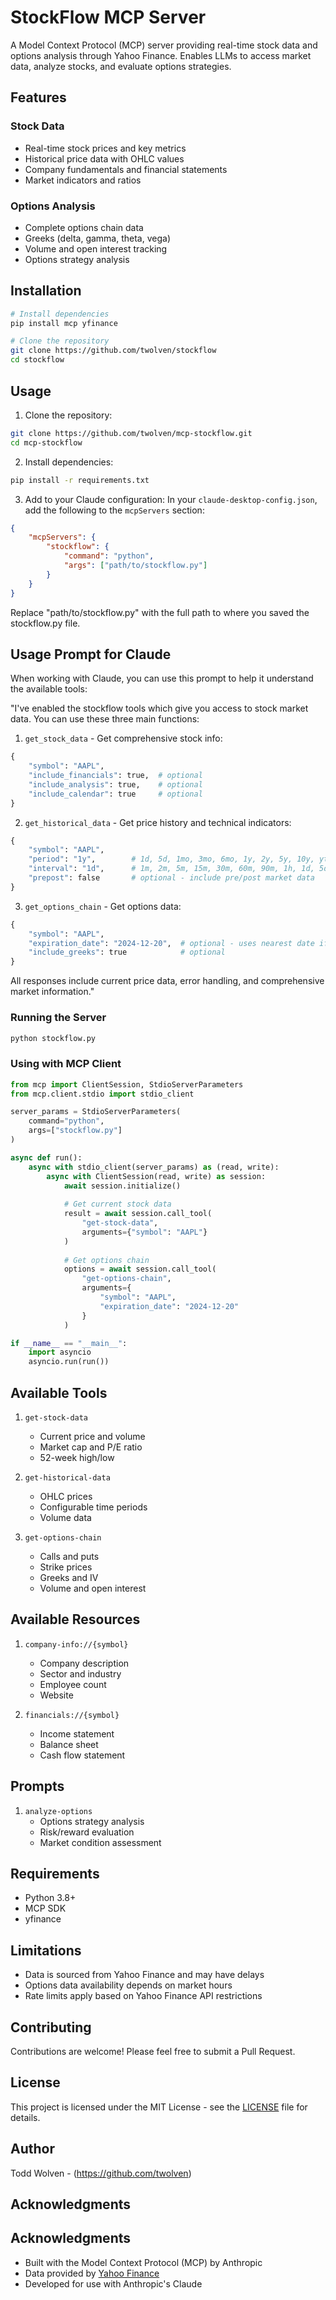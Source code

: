 # StockFlow MCP Server

A Model Context Protocol (MCP) server providing real-time stock data and options analysis through Yahoo Finance. Enables LLMs to access market data, analyze stocks, and evaluate options strategies.

## Features

### Stock Data
- Real-time stock prices and key metrics
- Historical price data with OHLC values
- Company fundamentals and financial statements
- Market indicators and ratios

### Options Analysis
- Complete options chain data
- Greeks (delta, gamma, theta, vega)
- Volume and open interest tracking
- Options strategy analysis

## Installation

```bash
# Install dependencies
pip install mcp yfinance

# Clone the repository
git clone https://github.com/twolven/stockflow
cd stockflow
```

## Usage

1. Clone the repository:
```bash
git clone https://github.com/twolven/mcp-stockflow.git
cd mcp-stockflow
```

2. Install dependencies:
```bash
pip install -r requirements.txt
```

3. Add to your Claude configuration:
In your `claude-desktop-config.json`, add the following to the `mcpServers` section:

```json
{
    "mcpServers": {
        "stockflow": {
            "command": "python",
            "args": ["path/to/stockflow.py"]
        }
    }
}
```

Replace "path/to/stockflow.py" with the full path to where you saved the stockflow.py file.

## Usage Prompt for Claude

When working with Claude, you can use this prompt to help it understand the available tools:

"I've enabled the stockflow tools which give you access to stock market data. You can use these three main functions:

1. `get_stock_data` - Get comprehensive stock info:
```python
{
    "symbol": "AAPL",
    "include_financials": true,  # optional
    "include_analysis": true,    # optional
    "include_calendar": true     # optional
}
```

2. `get_historical_data` - Get price history and technical indicators:
```python
{
    "symbol": "AAPL",
    "period": "1y",        # 1d, 5d, 1mo, 3mo, 6mo, 1y, 2y, 5y, 10y, ytd, max
    "interval": "1d",      # 1m, 2m, 5m, 15m, 30m, 60m, 90m, 1h, 1d, 5d, 1wk, 1mo, 3mo
    "prepost": false       # optional - include pre/post market data
}
```

3. `get_options_chain` - Get options data:
```python
{
    "symbol": "AAPL",
    "expiration_date": "2024-12-20",  # optional - uses nearest date if not specified
    "include_greeks": true            # optional
}
```

All responses include current price data, error handling, and comprehensive market information."

### Running the Server

```bash
python stockflow.py
```

### Using with MCP Client

```python
from mcp import ClientSession, StdioServerParameters
from mcp.client.stdio import stdio_client

server_params = StdioServerParameters(
    command="python",
    args=["stockflow.py"]
)

async def run():
    async with stdio_client(server_params) as (read, write):
        async with ClientSession(read, write) as session:
            await session.initialize()
            
            # Get current stock data
            result = await session.call_tool(
                "get-stock-data", 
                arguments={"symbol": "AAPL"}
            )
            
            # Get options chain
            options = await session.call_tool(
                "get-options-chain",
                arguments={
                    "symbol": "AAPL",
                    "expiration_date": "2024-12-20"
                }
            )

if __name__ == "__main__":
    import asyncio
    asyncio.run(run())
```

## Available Tools

1. `get-stock-data`
   - Current price and volume
   - Market cap and P/E ratio
   - 52-week high/low

2. `get-historical-data`
   - OHLC prices
   - Configurable time periods
   - Volume data

3. `get-options-chain`
   - Calls and puts
   - Strike prices
   - Greeks and IV
   - Volume and open interest

## Available Resources

1. `company-info://{symbol}`
   - Company description
   - Sector and industry
   - Employee count
   - Website

2. `financials://{symbol}`
   - Income statement
   - Balance sheet
   - Cash flow statement

## Prompts

1. `analyze-options`
   - Options strategy analysis
   - Risk/reward evaluation
   - Market condition assessment

## Requirements

- Python 3.8+
- MCP SDK
- yfinance

## Limitations

- Data is sourced from Yahoo Finance and may have delays
- Options data availability depends on market hours
- Rate limits apply based on Yahoo Finance API restrictions

## Contributing

Contributions are welcome! Please feel free to submit a Pull Request.

## License

This project is licensed under the MIT License - see the [LICENSE](LICENSE) file for details.

## Author

Todd Wolven - (https://github.com/twolven)

## Acknowledgments

## Acknowledgments

- Built with the Model Context Protocol (MCP) by Anthropic
- Data provided by [Yahoo Finance](https://finance.yahoo.com/)
- Developed for use with Anthropic's Claude

